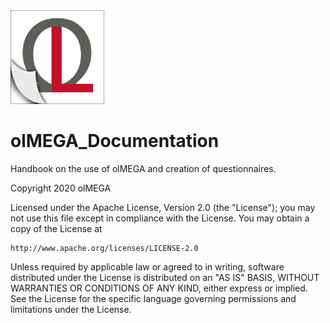 <img src="https://github.com/ol-MEGA/olMEGA_DataExtraction/blob/master/functions_reporting/latex/images/Logo.png" alt="olMEGA Logo" width="150">

# olMEGA_Documentation
Handbook on the use of olMEGA and creation of questionnaires.

Copyright 2020 olMEGA

Licensed under the Apache License, Version 2.0 (the "License");
you may not use this file except in compliance with the License.
You may obtain a copy of the License at

    http://www.apache.org/licenses/LICENSE-2.0

Unless required by applicable law or agreed to in writing, software
distributed under the License is distributed on an "AS IS" BASIS,
WITHOUT WARRANTIES OR CONDITIONS OF ANY KIND, either express or implied.
See the License for the specific language governing permissions and
limitations under the License.

